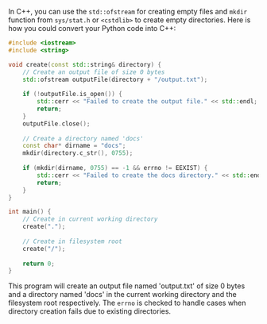 In C++, you can use the `std::ofstream` for creating empty files and `mkdir` function from `sys/stat.h` or `<cstdlib>` to create empty directories. Here is how you could convert your Python code into C++:

```cpp
#include <iostream>
#include <string>

void create(const std::string& directory) {
    // Create an output file of size 0 bytes
    std::ofstream outputFile(directory + "/output.txt");
    
    if (!outputFile.is_open()) {
        std::cerr << "Failed to create the output file." << std::endl;
        return;
    }
    outputFile.close();
    
    // Create a directory named 'docs'
    const char* dirname = "docs";
    mkdir(directory.c_str(), 0755);
    
    if (mkdir(dirname, 0755) == -1 && errno != EEXIST) {
        std::cerr << "Failed to create the docs directory." << std::endl;
        return;
    }
}

int main() {
    // Create in current working directory
    create(".");
    
    // Create in filesystem root
    create("/");
    
    return 0;
}
```
This program will create an output file named 'output.txt' of size 0 bytes and a directory named 'docs' in the current working directory and the filesystem root respectively. The `errno` is checked to handle cases when directory creation fails due to existing directories.
